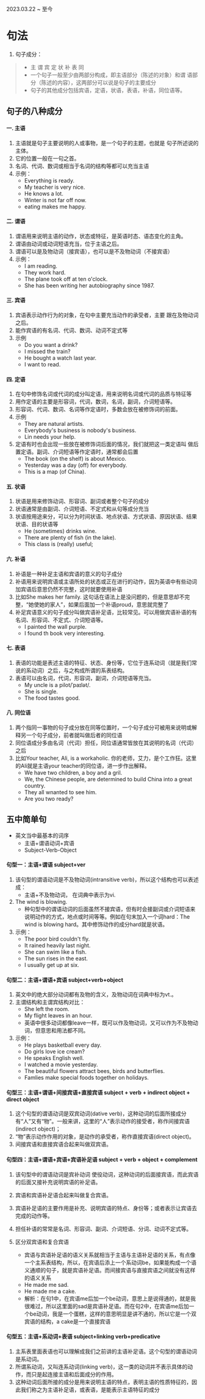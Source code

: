 2023.03.22 ~ 至今
# 句法
1. 句子成分：
> - 主 谓 宾 定 状 补 表 同
> - 一个句子一般至少由两部分构成，即主语部分（陈述的对象）和谓
语部分（陈述的内容），这两部分可以说是句子的主要成分
> - 句子的其他成分包括宾语，定语，状语，表语，补语，同位语等。

## 句子的八种成分
#### 一. 主语
1. 主语就是句子主要说明的人或事物，是一个句子的主题，也就是
句子所述说的主体。
2. 它的位置一般在一句之首。
3. 名词、代词、数词或相当于名词的结构等都可以充当主语
4. 示例：
    - Everything is ready.
    - My teacher is very nice.
    - He knows a lot.
    - Winter is not far off now.
    - eating makes me happy.

#### 二. 谓语
1. 谓语用来说明主语的动作，状态或特征，是英语时态、语态变化的主角。
2. 谓语由动词或动词短语充当，位于主语之后。
3. 谓语可以是及物动词（接宾语），也可以是不及物动词（不接宾语）
4. 示例：
    - I am reading.
    - They work hard.
    - The plane took off at ten o'clock.
    - She has been writing her autobiography since 1987.
#### 三. 宾语
1. 宾语表示动作行为的对象，在句中主要充当动作的承受者，主要
跟在及物动词之后。
2. 能作宾语的有名词、代词、数词、动词不定式等
3. 示例
    - Do you want a drink?
    - I missed the train?
    - He bought a watch last year.
    - I want to read.
#### 四. 定语
1. 在句中修饰名词或代词的成分叫定语，用来说明名词或代词的品质与特征等
2. 用作定语的主要是形容词，代词，数词，名词，副词，介词短语等。
3. 形容词、代词、数词、名词等作定语时，多数会放在被修饰词的前面。
4. 示例
    - They are natural artists.
    - Everybody's business is nobody's business.
    - Lin needs your help.
5. 定语有时也会出现一些放在被修饰词后面的情况，我们就把这一类定语叫
做后置定语。副词、介词短语等作定语时，通常都会后置
    - The book (on the shelf) is about Mexico.
    - Yesterday was a day (off) for everybody.
    - This is a map (of China).

#### 五. 状语
1. 状语是用来修饰动词、形容词、副词或者整个句子的成分
2. 状语通常是由副词、介词短语、不定式和从句等成分充当
3. 状语按用途来分，可以分为时间状语、地点状语、方式状语、原因状语、结果状语、目的状语等
    - He (sometimes) drinks wine.
    - There are plenty of fish (in the lake).
    - This class is (really) useful;
#### 六. 补语
1. 补语是一种补足主语和宾语的意义的句子成分
2. 补语用来说明宾语或主语所处的状态或正在进行的动作，因为英语中有些动词加宾语后意思仍然不完整，这时就要使用补语
3. 比如She makes her family. 这句话在语法上是没问题的，但是意思却不完整，“她使她的家人”，如果后面加一个补语proud，意思就完整了
4. 补足宾语意义的句子成分叫做宾语补足语，比较常见。可以用做宾语补语的有名词、形容词、不定式、介词短语等。
    - I painted the wall purple.
    - I found th book very interesting.

#### 七. 表语
1. 表语的功能是表述主语的特征、状态、身份等，它位于连系动词（就是我们常说的系动词）之后，与之构成所谓的系表结构。
2. 表语可以由名词，代词，形容词，副词，介词短语等充当。
    - My uncle is a pilot/ˈpaɪlət/.
    - She is single.
    - The food tastes good.

#### 八. 同位语
1. 两个指同一事物的句子成分放在同等位置时，一个句子成分可被用来说明或解释另一个句子成分，前者就叫做后者的同位语
2. 同位语成分多由名词（代词）担任，同位语通常皆放在其说明的名词（代词）之后
3. 比如Your teacher, Ali, is a workaholic. 你的老师，艾力，是个工作狂。这里的Ali就是主语your teacher的同位语，进一步作出解释。
    - We have two children, a boy and a gril.
    - We, the Chinese people, are determined to build China into a great country.
    - They all wnanted to see him.
    - Are you two ready?

## 五中简单句
- 英文当中最基本的词序
    - 主语+谓语动词+宾语
    - Subject-Verb-Object
#### 句型一：主语+谓语 subject+ver
1. 该句型的谓语动词是不及物动词(intransitive verb)，所以这个结构也可以表述成：
    - 主语+不及物动词， 在词典中表示为vi.
2. The wind is blowing.
    - 种句型中的谓语动词的后面虽然不接宾语，但有时会接副词或介词短语来说明动作的方式，地点或时间等等。例如在句末加入一个词hard：The wind is blowing hard。其中修饰动作的成分hard就是状语。
3. 示例：
    - The poor bird couldn't fly.
    - It rained heavily last night.
    - She can swim like a fish.
    - The sun rises in the east.
    - I usually get up at six.
#### 句型二：主语+谓语+宾语 subject+verb+object
1. 英文中的绝大部分动词都有及物的含义，及物动词在词典中标为vt.。
2. 主谓结构和主谓宾结构对比：
    - She left the room.
    - My flight leaves in an hour.
    - 英语中很多动词都像leave一样，既可以作及物动词，又可以作为不及物动词，但意思和用法都不同。
3. 示例：
    - He plays basketball every day.
    - Do girls love ice cream?
    - He speaks English well.
    - I watched a movie yesterday.
    - The beautiful flowers attract bees, birds and butterflies.
    - Famlies make special foods together on holidays.

#### 句型三：主语+谓语+间接宾语+直接宾语 subject + verb + indirect object + direct object
1. 这个句型的谓语动词是双宾动词(dative verb)，这种动词的后面所接成分有“人”又有“物”。一般来讲，这里的“人”表示动作的接受者，称作间接宾语
(indirect object)；
2. “物”表示动作作用的对象，是动作的承受者，称作直接宾语(direct object)。
3. 间接宾语和直接宾语合起来叫做双宾语。

#### 句型四：主语+谓语+宾语+宾语补足语 subject + verb + object + complement
1. 该句型中的谓语动词是宾补动词 使役动词，这种动词的后面接宾语，而此宾语的后面又接补充说明宾语的补足语。
2. 宾语和宾语补足语合起来叫做复合宾语。
3. 宾语补足语的主要作用是补充、说明宾语的特点、身份等；或者表示让宾语去完成的动作等。
4. 担任补语的常常是名词、形容词、副词、介词短语、分词、动词不定式等。

5. 区分双宾语和复合宾语
    - 宾语与宾语补足语的语义关系就相当于主语与主语补足语的关系，有点像一个主系表结构，所以，在宾语后添上一个系动词be，如果能构成一个语义通顺的句子，就是宾语补足语。而间接宾语与直接宾语之间就没有这样的语义关系
    - He made me sad.
    - He made me a cake.
    - 解析：在句1中，在宾语me后加一个be动词，意思上是说得通的，就是我很难过，所以这里面的sad是宾语补足语。而在句2中，在宾语me后加一个be动词，我是一个蛋糕，这样的意思明显是讲不通的，所以它是一个双宾语的结构，a cake是一个直接宾语

#### 句型五：主语+系动词+表语 subject+linking verb+predicative
1. 主系表里面表语也可以理解成我们之前讲的主语补足语。这个句型的谓语动词是系动词。
2. 所谓系动词，又叫连系动词(linking verb)，这一类的动词并不表示具体的动作，而只是起连接主语和后面成分的作用。
3. 这种动词后面所接的成分是用来说明主语的特点，表明主语的性质特征的，因此我们称之为主语补足语，或表语，是能表示主语特征的成分